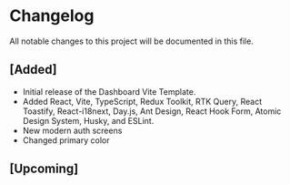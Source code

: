 # Changelog

All notable changes to this project will be documented in this file.

## [Added]

- Initial release of the Dashboard Vite Template.
- Added React, Vite, TypeScript, Redux Toolkit, RTK Query, React Toastify, React-i18next, Day.js, Ant Design, React Hook Form, Atomic Design System, Husky, and ESLint.
- New modern auth screens
- Changed primary color

## [Upcoming]

